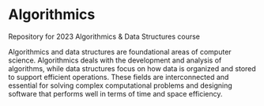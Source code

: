 # Algorithmics
Repository for 2023 Algorithmics &amp; Data Structures course

Algorithmics and data structures are foundational areas of computer science. Algorithmics deals with the development and analysis of algorithms, while data structures focus on how data is organized and stored to support efficient operations. These fields are interconnected and essential for solving complex computational problems and designing software that performs well in terms of time and space efficiency.
